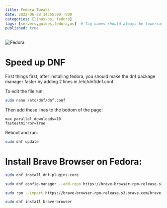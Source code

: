 ```yaml
---
title: Fedora Tweaks
date: 2022-06-28 14:55:00 -500
categories: [linux-os, fedora]
tags: [servers,guides,fedora,os]  # Tag names should always be lowercase
published: true
---
```

![Fedora](https://upload.wikimedia.org/wikipedia/commons/thumb/0/09/Fedora_logo_and_wordmark.svg/1280px-Fedora_logo_and_wordmark.svg.png)


# Speed up DNF

First things first, after installing fedora, you should make the dnf package manager faster by adding 2 lines in /etc/dnf/dnf.conf

To edit the file run:
```bash
sudo nano /etc/dnf/dnf.conf
```
Then add these lines to the bottom of the page:
```
max_parallel_downloads=10
fastestmirror=True
```

Reboot and run:
```bash
sudo dnf update
```
  
  

# Install Brave Browser on Fedora:

```bash
sudo dnf install dnf-plugins-core
```
```bash
sudo dnf config-manager --add-repo https://brave-browser-rpm-release.s3.brave.com/x86_64/
```
```bash
sudo rpm --import https://brave-browser-rpm-release.s3.brave.com/brave-core.asc
```
```bash
sudo dnf install brave-browser
```